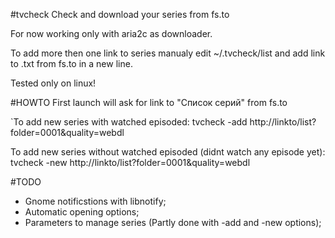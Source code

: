 #tvcheck
Check and download your series from fs.to

For now working only with aria2c as downloader.

To add more then one link to series manualy edit ~/.tvcheck/list and add link to .txt from fs.to in a new line.

Tested only on linux!

#HOWTO
First launch will ask for link to "Список серий" from fs.to 

`To add new series with watched episoded: tvcheck -add http://linkto/list?folder=0001&quality=webdl 

To add new series without watched episoded (didnt watch any episode yet): tvcheck -new http://linkto/list?folder=0001&quality=webdl

#TODO
- Gnome notificstions with libnotify;
- Automatic opening options;
- Parameters to manage series (Partly done with -add and -new options);
